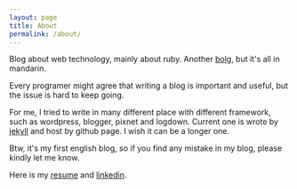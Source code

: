 ```yaml
---
layout: page
title: About
permalink: /about/
---
```


Blog about web technology, mainly about ruby. Another [bolg](http://ithelp.ithome.com.tw/users/20103651/articles), but it's all in mandarin.

Every programer might agree that writing a blog is important and useful, but the issue is hard to keep going.

For me, I tried to write in many different place with different framework, such as wordpress, blogger, pixnet and logdown. Current one is wrote by [jekyll](https://jekyllrb.com/) and host by github page. I wish it can be a longer one.

Btw, it's my first english blog, so if you find any mistake in my blog, please kindly let me know.

Here is my [resume](http://resume.bater.cf) and [linkedin](https://www.linkedin.com/in/baterchen/).
